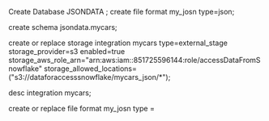 
Create Database JSONDATA ;
create  file format  my_josn
type=json;

create schema jsondata.mycars;


create or replace storage integration mycars
type=external_stage
storage_provider=s3
enabled=true
storage_aws_role_arn="arn:aws:iam::851725596144:role/accessDataFromSnowflake"
storage_allowed_locations=("s3://dataforaccesssnowflake/mycars_json/*");

desc integration mycars;


create or replace file format my_josn type =